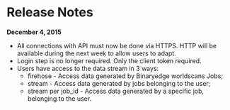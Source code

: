 # Release Notes

**December 4, 2015**
- All connections with API must now be done via HTTPS. HTTP will be available during the next week to allow users to adapt.
- Login step is no longer required. Only the client token required.
- Users have access to the data stream in 3 ways:
  - firehose - Access data generated by Binaryedge worldscans Jobs;
  - stream - Access data generated by jobs belonging to the user;
  - stream per job_id - Access data generated by a specific job, belonging to the user.
